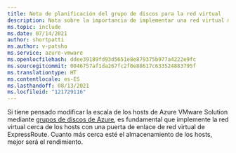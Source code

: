 ```yaml
---
title: Nota de planificación del grupo de discos para la red virtual
description: Nota sobre la importancia de implementar una red virtual más cerca de los hosts de Azure VMware Solution.
ms.topic: include
ms.date: 07/14/2021
author: shortpatti
ms.author: v-patsho
ms.service: azure-vmware
ms.openlocfilehash: ddee39189fd93d5651e8e879375b977a4222e9fc
ms.sourcegitcommit: 0046757af1da267fc2f0e88617c633524883795f
ms.translationtype: HT
ms.contentlocale: es-ES
ms.lasthandoff: 08/13/2021
ms.locfileid: "121729116"
---
```

Si tiene pensado modificar la escala de los hosts de Azure VMware Solution mediante [grupos de discos de Azure](../../virtual-machines/disks-pools.md), es fundamental que implemente la red virtual cerca de los hosts con una puerta de enlace de red virtual de ExpressRoute. Cuanto más cerca esté el almacenamiento de los hosts, mejor será el rendimiento.
